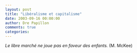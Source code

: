 ```yaml
---
layout: post
title: "Libéralisme et capitalisme"
date: 2003-09-16 00:00:00
author: Dre Papillon
comments: true
categories: 
---
```



*Le libre marché ne joue pas en faveur des enfants.*  (M. McKee)
